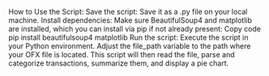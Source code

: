 How to Use the Script:
Save the script: Save it as a .py file on your local machine.
Install dependencies: Make sure BeautifulSoup4 and matplotlib are installed, which you can install via pip if not already present:
Copy code
pip install beautifulsoup4 matplotlib
Run the script: Execute the script in your Python environment.
Adjust the file_path variable to the path where your OFX file is located. This script will then read the file, parse and categorize transactions, summarize them, and display a pie chart.
